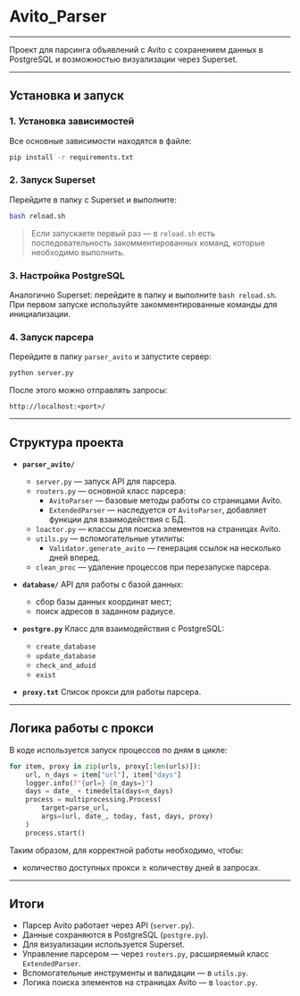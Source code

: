 # Avito_Parser

---

Проект для парсинга объявлений с Avito с сохранением данных в PostgreSQL и возможностью визуализации через Superset.

---

## Установка и запуск

### 1. Установка зависимостей
Все основные зависимости находятся в файле:
```bash
pip install -r requirements.txt
````

### 2. Запуск Superset

Перейдите в папку с Superset и выполните:

```bash
bash reload.sh
```

> Если запускаете первый раз — в `reload.sh` есть последовательность закомментированных команд, которые необходимо выполнить.

### 3. Настройка PostgreSQL

Аналогично Superset: перейдите в папку и выполните `bash reload.sh`.
При первом запуске используйте закомментированные команды для инициализации.

### 4. Запуск парсера

Перейдите в папку `parser_avito` и запустите сервер:

```bash
python server.py
```

После этого можно отправлять запросы:

```
http://localhost:<port>/
```

---

## Структура проекта

* **`parser_avito/`**

  * `server.py` — запуск API для парсера.
  * `routers.py` — основной класс парсера:
    * `AvitoParser` — базовые методы работы со страницами Avito.
    * `ExtendedParser` — наследуется от `AvitoParser`, добавляет функции для взаимодействия с БД.
  * `loactor.py` — классы для поиска элементов на страницах Avito.
  * `utils.py` — вспомогательные утилиты:
    * `Validator.generate_avito` — генерация ссылок на несколько дней вперед.
  * `clean_proc` — удаление процессов при перезапуске парсера.

* **`database/`**
  API для работы с базой данных:

  * сбор базы данных координат мест;
  * поиск адресов в заданном радиусе.

* **`postgre.py`**
  Класс для взаимодействия с PostgreSQL:

  * `create_database`
  * `update_database`
  * `check_and_aduid`
  * `exist`

* **`proxy.txt`**
  Список прокси для работы парсера.

---

## Логика работы с прокси

В коде используется запуск процессов по дням в цикле:

```python
for item, proxy in zip(urls, proxy[:len(urls)]):
    url, n_days = item["url"], item["days"]
    logger.info(f"{url=} {n_days=}")
    days = date_ + timedelta(days=n_days)
    process = multiprocessing.Process(
        target=parse_url,
        args=(url, date_, today, fast, days, proxy)
    )
    process.start()
```

Таким образом, для корректной работы необходимо, чтобы:

* количество доступных прокси ≥ количеству дней в запросах.

---

## Итоги

* Парсер Avito работает через API (`server.py`).
* Данные сохраняются в PostgreSQL (`postgre.py`).
* Для визуализации используется Superset.
* Управление парсером — через `routers.py`, расширяемый класс `ExtendedParser`.
* Вспомогательные инструменты и валидации — в `utils.py`.
* Логика поиска элементов на страницах Avito — в `loactor.py`.